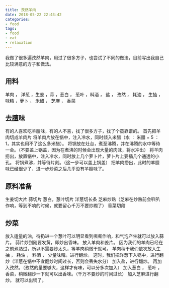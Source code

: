 ```yaml
---
title: 孜然羊肉
date: 2018-05-22 22:43:42
categories:
- food
tags:
- food
- eat
- relaxation
---
```

我做了很多遍孜然羊肉，用过了很多方子，也尝试了不同的做法，目前写出我自己比较满意的方子和做法。
 <!-- more -->
## 用料
羊肉 ， 洋葱 ，生姜 ，蒜 ，葱白 ， 葱叶 ，料酒 ， 盐 ， 孜然 ， 耗油 ， 生抽 ，味精 ，萝卜 ， 米醋 ， 芝麻 ， 香菜
## 去膻味
有的人喜欢吃羊膻味，有的人不喜，找了很多方子，找了个蛮靠谱的。
首先把羊肉切成羊肉片
将羊肉片放在锅中，注入冷水，同时倾入米醋（水 ： 米醋 = 5 ： 1，其实也用不了这么多米醋）。
将锅放在灶台，煮至沸腾，并在沸腾的水中等待一会。（不要盖上锅盖，因为在煮沸的时候会出现大量的肉沫，将水冲出）
将羊肉捞出，放置锅中，注入冷水，同时放上几个萝卜片，萝卜片上要插几个通透的小孔。
将锅煮沸，并等待片刻。（这一步可以盖上锅盖）
把羊肉捞出，此时的羊膻味已经很少了，进一步炒菜之后几乎没有羊膻味了。
## 原料准备
生姜切大片
蒜切片
葱白，葱叶切片
洋葱切长条
芝麻炒熟（芝麻在炒熟前会叭叭作响，等到不响的时候，就要留心千万不要炒糊了）
香菜切段
## 炒菜
放入适量的油，待扔进一个葱叶可以明显看到嘶嘶作响，和气泡产生就可以放入蒜片。
蒜片炒到刚要发黄，即炒出香味。
放入羊肉和姜片。
因为我们的羊肉已经在之前煮熟过，所以不需要炒太久，等羊肉稍微干就可。
羊肉稍干我们依次放入生抽 ， 耗油 ， 料酒 ，  少量味精。进行翻炒。
这时，我们把洋葱下入锅中，进行翻炒（洋葱在锅中不宜翻炒时间过长，否则会丢失水分）
加入盐，进行翻炒。
再加入孜然。（孜然的量要够大，这样才有味，可以分多次加入）
加入葱白 ， 葱叶 ，香菜，稍微翻炒一下就可以出香味。（千万不要炒的时间过长）
加入芝麻进行翻炒。
就可以出锅了。
